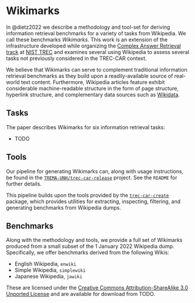 # Wikimarks

In @dietz2022 we describe a methodology and tool-set for deriving information
retrieval benchmarks for a variety of tasks from Wikipedia. We call these
benchmarks *Wikimarks*. This work is an extension of the infrastructure
developed while organizing the [Complex Answer Retrieval track][trec-car] at
[NIST TREC][trec] and examines several using Wikipedia to assess several tasks
not previously considered in the TREC-CAR context.

We believe that Wikimarks can serve to complement traditional information
retrieval benchmarks as they build upon a readily-available source of
real-world text content. Furthermore, Wikipedia articles feature exhibit
considerable machine-readable structure in the form of page structure,
hyperlink structure, and complementary data sources such as [Wikidata][].

## Tasks

The paper describes Wikimarks for six information retrieval tasks:

* TODO

## Tools

Our pipeline for generating Wikimarks can, along with usage instructions, be
found in the [`TREMA-UNH/trec-car-release`][trec-car-release] project. See the
`README` for further details.

This pipeline builds upon the tools provided by the
[`trec-car-create`][trec-car-create] package, which provides utilities for
extracting, inspecting, filtering, and generating benchmarks from Wikipedia
dumps.

## Benchmarks

Along with the methodology and tools, we provide a full set of Wikimarks
produced from a small subset of the 1 January 2022 Wikipedia dump.
Specifically, we offer benchmarks derived from the following Wikis:

* English Wikipedia, `enwiki`
* Simple Wikipedia, `simplewiki`
* Japanese Wikipedia, `jawiki`

These are licensed under the [Creative Commons Attribution-ShareAlike 3.0
Unported License][cc-sa] and are available for download from TODO.


[trec-car]: http://trec-car.cs.unh.edu/ 
[trec]: https://trec.nist.gov/
[Wikidata]: https://wikidata.org/
[cc-sa]: http://creativecommons.org/licenses/by-sa/3.0/
[trec-car-release]: https://github.com/TREMA-UNH/trec-car-release
[trec-car-create]: https://github.com/TREMA-UNH/trec-car-create

